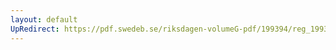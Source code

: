 ```yaml
---
layout: default
UpRedirect: https://pdf.swedeb.se/riksdagen-volumeG-pdf/199394/reg_199394/reg_199394_0148.pdf
---
```

